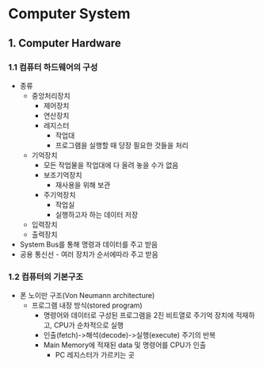 # Computer System

## 1. Computer Hardware
### 1.1 컴퓨터 하드웨어의 구성
- 종류
    - 중앙처리장치
        - 제어장치
        - 연산장치
        - 레지스터
            - 작업대
            - 프로그램을 실행할 때 당장 필요한 것들을 처리
    - 기억장치
        - 모든 작업물을 작업대에 다 올려 놓을 수가 없음
        - 보조기억장치
            - 재사용을 위해 보관
        - 주기억장치
            - 작업실
            - 실행하고자 하는 데이터 저장
    - 입력장치
    - 출력장치
- System Bus를 통해 명령과 데이터를 주고 받음
- 공용 통신선 - 여러 장치가 순서에따라 주고 받음

### 1.2 컴퓨터의 기본구조
- 폰 노이만 구조(Von Neumann architecture)
    - 프로그램 내장 방식(stored program)
        - 명령어와 데이터로 구성된 프로그램을 2진 비트열로 주기억 장치에 적재하고, CPU가 순차적으로 실행
        - 인출(fetch)->해석(decode)->실행(execute) 주기의 반복
        - Main Memory에 적재된 data 및 명령어를 CPU가 인출
            - PC 레지스터가 가르키는 곳